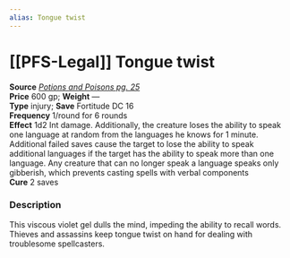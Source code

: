 ```yaml
---
alias: Tongue twist
---
```


# [[PFS-Legal]] Tongue twist

**Source** [_Potions and Poisons pg. 25_](http://paizo.com/products/btpy9xa4?Pathfinder-Player-Companion-Potions-Poisons)  
**Price** 600 gp; **Weight** —  
**Type** injury; **Save** Fortitude DC 16  
**Frequency** 1/round for 6 rounds  
**Effect** 1d2 Int damage. Additionally, the creature loses the ability to speak one language at random from the languages he knows for 1 minute. Additional failed saves cause the target to lose the ability to speak additional languages if the target has the ability to speak more than one language. Any creature that can no longer speak a language speaks only gibberish, which prevents casting spells with verbal components  
**Cure** 2 saves

### Description

This viscous violet gel dulls the mind, impeding the ability to recall words. Thieves and assassins keep tongue twist on hand for dealing with troublesome spellcasters.
